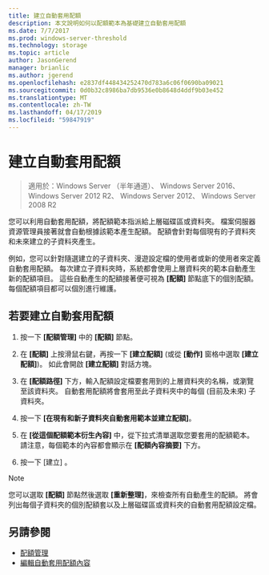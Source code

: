 ```yaml
---
title: 建立自動套用配額
description: 本文說明如何以配額範本為基礎建立自動套用配額
ms.date: 7/7/2017
ms.prod: windows-server-threshold
ms.technology: storage
ms.topic: article
author: JasonGerend
manager: brianlic
ms.author: jgerend
ms.openlocfilehash: e2837df448434252470d783a6c06f0690ba09021
ms.sourcegitcommit: 0d0b32c8986ba7db9536e0b8648d4ddf9b03e452
ms.translationtype: MT
ms.contentlocale: zh-TW
ms.lasthandoff: 04/17/2019
ms.locfileid: "59847919"
---
```

# <a name="create-an-auto-apply-quota"></a>建立自動套用配額

> 適用於：Windows Server （半年通道）、 Windows Server 2016、 Windows Server 2012 R2、 Windows Server 2012、 Windows Server 2008 R2

您可以利用自動套用配額，將配額範本指派給上層磁碟區或資料夾。 檔案伺服器資源管理員接著就會自動根據該範本產生配額。 配額會針對每個現有的子資料夾和未來建立的子資料夾產生。

例如，您可以針對隨選建立的子資料夾、漫遊設定檔的使用者或新的使用者來定義自動套用配額。 每次建立子資料夾時，系統都會使用上層資料夾的範本自動產生新的配額項目。 這些自動產生的配額接著便可視為 **\[配額\]** 節點底下的個別配額。 每個配額項目都可以個別進行維護。

## <a name="to-create-an-auto-apply-quota"></a>若要建立自動套用配額

1.  按一下 **\[配額管理\]** 中的 **\[配額\]** 節點。

2.  在 **\[配額\]** 上按滑鼠右鍵，再按一下 **\[建立配額\]** (或從 **\[動作\]** 窗格中選取 **\[建立配額\]**)。 如此會開啟 **\[建立配額\]** 對話方塊。

3.  在 **\[配額路徑\]** 下方，輸入配額設定檔要套用到的上層資料夾的名稱，或瀏覽至該資料夾。 自動套用配額將會套用至此子資料夾中的每個 (目前及未來) 子資料夾。

4.  按一下 **\[在現有和新子資料夾自動套用範本並建立配額\]**。

5.  在 **\[從這個配額範本衍生內容\]** 中，從下拉式清單選取您要套用的配額範本。 請注意，每個範本的內容都會顯示在 **\[配額內容摘要\]** 下方。

6.  按一下 [建立] 。

> [!Note]
> 您可以選取 **\[配額\]** 節點然後選取 **\[重新整理\]**，來檢查所有自動產生的配額。 將會列出每個子資料夾的個別配額套以及上層磁碟區或資料夾的自動套用配額設定檔。

## <a name="see-also"></a>另請參閱

-   [配額管理](quota-management.md)
-   [編輯自動套用配額內容](edit-auto-apply-quota-properties.md)